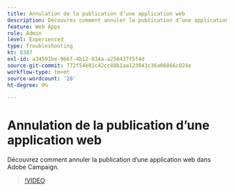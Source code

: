 ```yaml
---
title: Annulation de la publication d’une application web
description: Découvrez comment annuler la publication d’une application web dans Adobe Campaign.
feature: Web Apps
role: Admin
level: Experienced
type: Troubleshooting
kt: 8387
exl-id: a34591be-966f-4b12-834a-a250437f5f4d
source-git-commit: 772f54e81c42cc88b1aa123843c36a06866c024e
workflow-type: tm+mt
source-wordcount: '28'
ht-degree: 0%

---
```


# Annulation de la publication d’une application web

Découvrez comment annuler la publication d’une application web dans Adobe Campaign.

>[!VIDEO](https://video.tv.adobe.com/v/335892?quality=12)
